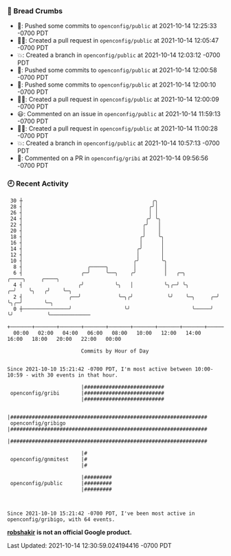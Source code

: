 ### 🍞 Bread Crumbs

 * 🚢: Pushed some commits to `openconfig/public` at 2021-10-14 12:25:33 -0700 PDT
 * ✍🏼: Created a pull request in `openconfig/public` at 2021-10-14 12:05:47 -0700 PDT
 * 💥: Created a branch in `openconfig/public` at 2021-10-14 12:03:12 -0700 PDT
 * 🚢: Pushed some commits to `openconfig/public` at 2021-10-14 12:00:58 -0700 PDT
 * 🚢: Pushed some commits to `openconfig/public` at 2021-10-14 12:00:10 -0700 PDT
 * ✍🏼: Created a pull request in `openconfig/public` at 2021-10-14 12:00:09 -0700 PDT
 * 😃: Commented on an issue in `openconfig/public` at 2021-10-14 11:59:13 -0700 PDT
 * ✍🏼: Created a pull request in `openconfig/public` at 2021-10-14 11:00:28 -0700 PDT
 * 💥: Created a branch in `openconfig/public` at 2021-10-14 10:57:13 -0700 PDT
 * 💬: Commented on a PR in  `openconfig/gribi` at 2021-10-14 09:56:56 -0700 PDT

### 🕘 Recent Activity
```
 30 ┼                                          ╭╮
 28 ┤                                         ╭╯│
 26 ┤                                         │ │
 24 ┤                                        ╭╯ ╰╮
 22 ┤                                       ╭╯   │
 20 ┤                                       │    │
 18 ┤                                      ╭╯    ╰╮
 16 ┤                                      │      │
 14 ┤                                     ╭╯      │
 12 ┤                                     │       │
 10 ┤                                    ╭╯       ╰╮
  8 ┤                     ╭─────╮        │         │
  6 ┤                   ╭─╯     ╰──╮    ╭╯         │   ╭─╮            ╭────╮     ╭────╮
  4 ┤                  ╭╯          ╰╮   │          ╰╮╭─╯ ╰╮         ╭─╯    ╰╮   ╭╯    ╰─╮
  2 ┤               ╭──╯            ╰─╮╭╯           ╰╯    ╰─╮     ╭─╯       ╰╮╭─╯       ╰─╮
  0 ┼───────────────╯                 ╰╯                    ╰─────╯          ╰╯           ╰─────────────
    +───────+───────+───────+───────+───────+───────+───────+───────+───────+───────+───────+───────+────
  00:00   02:00   04:00   06:00   08:00   10:00   12:00   14:00   16:00   18:00   20:00   22:00   00:00   

						Commits by Hour of Day


Since 2021-10-10 15:21:42 -0700 PDT, I'm most active between 10:00-10:59 - with 30 events in that hour.

```



```
                        |##########################
 openconfig/gribi       |##########################
                        |##########################

                        |################################################################
 openconfig/gribigo     |################################################################
                        |################################################################

                        |#
 openconfig/gnmitest    |#
                        |#

                        |#########
 openconfig/public      |#########
                        |#########



Since 2021-10-10 15:21:42 -0700 PDT, I've been most active in openconfig/gribigo, with 64 events.

```
**[robshakir](mailto:robjs@google.com) is not an official Google product.**  


Last Updated: 2021-10-14 12:30:59.024194416 -0700 PDT
